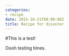 ```yaml
---
categories:
- recipe
date: 2015-10-21T00:00:00Z
title: Recipe for disaster
---
```


#This is a test!

Oooh testing times.
